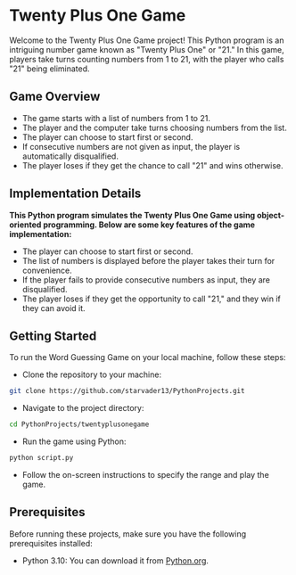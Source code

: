 # Twenty Plus One Game

Welcome to the Twenty Plus One Game project! This Python program is an intriguing number game known as "Twenty Plus One" or "21." In this game, players take turns counting numbers from 1 to 21, with the player who calls "21" being eliminated. 

## Game Overview

- The game starts with a list of numbers from 1 to 21.
- The player and the computer take turns choosing numbers from the list.
- The player can choose to start first or second.
- If consecutive numbers are not given as input, the player is automatically disqualified.
- The player loses if they get the chance to call "21" and wins otherwise.

## Implementation Details

**This Python program simulates the Twenty Plus One Game using object-oriented programming. Below are some key features of the game implementation:**

- The player can choose to start first or second.
- The list of numbers is displayed before the player takes their turn for convenience.
- If the player fails to provide consecutive numbers as input, they are disqualified.
- The player loses if they get the opportunity to call "21," and they win if they can avoid it.

## Getting Started
To run the Word Guessing Game on your local machine, follow these steps:

- Clone the repository to your machine:

```bash
git clone https://github.com/starvader13/PythonProjects.git
```

- Navigate to the project directory:
```bash
cd PythonProjects/twentyplusonegame
```

- Run the game using Python:

```bash
python script.py
```

- Follow the on-screen instructions to specify the range and play the game.

## Prerequisites
Before running these projects, make sure you have the following prerequisites installed:

- Python 3.10: You can download it from <a href="https://www.python.org/downloads/">Python.org</a>.
